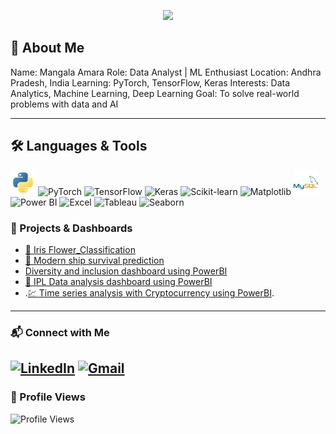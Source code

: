 <!-- Banner -->
<p align="center">
  <img src="https://capsule-render.vercel.app/api?type=waving&color=0:ff6f00,100:ee4c2c&height=250&section=header&text=Hey%20there,%20I'm%20Amar%20👋&fontSize=40&fontColor=fff&animation=fadeIn&fontAlignY=40" />
</p>

<!-- About Me -->

## 💫 About Me
Name: Mangala Amara
Role: Data Analyst | ML Enthusiast
Location: Andhra Pradesh, India
Learning: PyTorch, TensorFlow, Keras
Interests: Data Analytics, Machine Learning, Deep Learning
Goal: To solve real-world problems with data and AI

---
## 🛠 Languages & Tools  

<p align="left">
  <img src="https://raw.githubusercontent.com/devicons/devicon/master/icons/python/python-original.svg" alt="Python" width="40" height="40"/>  
  <img src="https://upload.wikimedia.org/wikipedia/commons/1/10/PyTorch_logo_icon.svg" alt="PyTorch" width="40" height="40"/>  
  <img src="https://upload.wikimedia.org/wikipedia/commons/2/2d/Tensorflow_logo.svg" alt="TensorFlow" width="40" height="40"/>  
  <img src="https://upload.wikimedia.org/wikipedia/commons/a/ae/Keras_logo.svg" alt="Keras" width="40" height="40"/>  
  <img src="https://upload.wikimedia.org/wikipedia/commons/0/05/Scikit_learn_logo_small.svg" alt="Scikit-learn" width="40" height="40"/>  
  <img src="https://upload.wikimedia.org/wikipedia/commons/8/84/Matplotlib_icon.svg" alt="Matplotlib" width="40" height="40"/>  
  <img src="https://raw.githubusercontent.com/devicons/devicon/master/icons/mysql/mysql-original-wordmark.svg" alt="MySQL" width="40" height="40"/>  
  <img src="https://upload.wikimedia.org/wikipedia/commons/c/cf/New_Power_BI_Logo.svg" alt="Power BI" width="40" height="40"/>  
  <img src="https://raw.githubusercontent.com/<username>/<repo>/main/assets/excel.svg" alt="Excel" width="40" height="40">
  <img src="https://upload.wikimedia.org/wikipedia/commons/4/4b/Tableau_Logo.png" alt="Tableau" width="80" height="40"/>
  <img src="https://seaborn.pydata.org/_static/logo-wide-lightbg.svg" alt="Seaborn" width="40" height="40"/>  
</p>


### 📌 Projects & Dashboards

- [🌼 Iris Flower_Classification](https://github.com/amar4542/Iris-Dataset)
- [🚢 Modern ship survival prediction](https://github.com/amar4542/Titanic-Survival-Prediction)
- [ Diversity and inclusion dashboard using PowerBI](https://github.com/amar4542/Diversity-Inclusion)
- [🏏 IPL Data analysis dashboard using PowerBI](https://github.com/amar4542/IPL-Data-Analysis)
- .[💹 Time series analysis with Cryptocurrency using PowerBI](https://github.com/amar4542/Time-series-analysis-with-cryptocurrency).

---

### 📬 Connect with Me

[![LinkedIn](https://img.shields.io/badge/-LinkedIn-blue?logo=linkedin&style=flat-square)](https://www.linkedin.com/in/m-amara-4542m/)
[![Gmail](https://img.shields.io/badge/-Gmail-D14836?style=flat-square&logo=gmail&logoColor=white)](mailto:mangalaamara282@gmail.com)
---
### 👀 Profile Views  
![Profile Views](https://komarev.com/ghpvc/?username=amar-1999&label=Profile%20views&color=0e75b6&style=flat)
